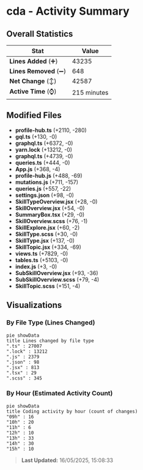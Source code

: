 # cda - Activity Summary 

## Overall Statistics

| Stat                   | Value                                                             |
| ---------------------- | ----------------------------------------------------------------- |
| **Lines Added** (➕)   | 43235                                          |
| **Lines Removed** (➖) | 648                                        |
| **Net Change** (↕)    | 42587                |
| **Active Time** (⌚)   | 215 minutes |


## Modified Files
- **profile-hub.ts** (+2110, -280)
- **gql.ts** (+130, -0)
- **graphql.ts** (+6372, -0)
- **yarn.lock** (+13212, -0)
- **graphql.ts** (+4739, -0)
- **queries.ts** (+444, -0)
- **App.js** (+368, -4)
- **profile-hub.js** (+488, -69)
- **mutations.js** (+711, -157)
- **queries.js** (+557, -22)
- **settings.json** (+98, -0)
- **SkillTypeOverview.jsx** (+28, -0)
- **SkillOverview.jsx** (+54, -0)
- **SummaryBox.tsx** (+29, -0)
- **SkillOverview.scss** (+76, -1)
- **SkillExplore.jsx** (+60, -2)
- **SkillType.scss** (+30, -0)
- **SkillType.jsx** (+137, -0)
- **SkillTopic.jsx** (+334, -69)
- **views.ts** (+7829, -0)
- **tables.ts** (+5103, -0)
- **index.js** (+3, -0)
- **SubSkillOverview.jsx** (+93, -36)
- **SubSkillOverview.scss** (+79, -4)
- **SkillTopic.scss** (+151, -4)

## Visualizations

### By File Type (Lines Changed)

```mermaid
pie showData
title Lines changed by file type
".ts" : 27007
".lock" : 13212
".js" : 2379
".json" : 98
".jsx" : 813
".tsx" : 29
".scss" : 345
```

### By Hour (Estimated Activity Count)

```mermaid
pie showData
title Coding activity by hour (count of changes)
"09h" : 16
"10h" : 20
"11h" : 6
"12h" : 10
"13h" : 33
"14h" : 30
"15h" : 10
```


> **Last Updated:** 16/05/2025, 15:08:33